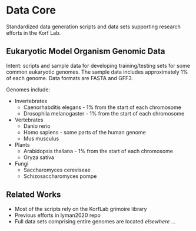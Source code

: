 Data Core
=========

Standardized data generation scripts and data sets supporting research efforts
in the Korf Lab.

## Eukaryotic Model Organism Genomic Data ##

Intent: scripts and sample data for developing training/testing sets for some
common eukaryotic genomes. The sample data includes approximately 1% of each
genome. Data formats are FASTA and GFF3. 

Genomes include:

+ Invertebrates
  + Caenorhabditis elegans - 1% from the start of each chromosome
  + Drosophila melanogaster - 1% from the start of each chromosome
+ Vertebrates
  + Danio rerio
  + Homo sapiens - some parts of the human genome
  + Mus musculus
+ Plants
  + Arabidopsis thaliana - 1% from the start of each chromosome
  + Oryza sativa
+ Fungi
  + Saccharomyces cereviseae
  + Schizosaccharomyces pompe

## Related Works ##

+ Most of the scripts rely on the KorfLab grimoire library
+ Previous efforts in lyman2020 repo
+ Full data sets comprising entire genomes are located _elsewhere_ ...

